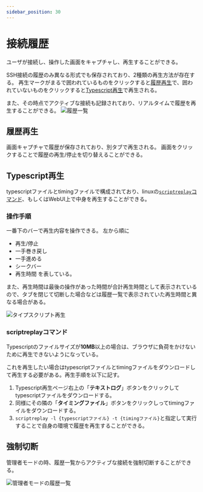 ```yaml
---
sidebar_position: 30
---
```


# 接続履歴
ユーザが接続し、操作した画面をキャプチャし、再生することができる。

SSH接続の履歴のみ異なる形式でも保存されており、2種類の再生方法が存在する。
再生マークがまるで囲われているものをクリックすると[履歴再生](#履歴再生)で、囲われていないものをクリックすると[Typescript再生](#typescript再生)で再生される。

また、その時点でアクティブな接続も記録されており、リアルタイムで履歴を再生することができる。
![履歴一覧](/img/RecordList.png)
## 履歴再生
画面キャプチャで履歴が保存されており、別タブで再生される。
画面をクリックすることで履歴の再生/停止を切り替えることができる。

## Typescript再生

typescriptファイルとtimingファイルで構成されており、linuxの[`scriptreplay`コマンド](https://man7.org/linux/man-pages/man1/scriptreplay.1.html)、もしくはWebUI上で中身を再生することができる。

### 操作手順

一番下のバーで再生内容を操作できる。
左から順に
- 再生/停止
- 一手巻き戻し
- 一手進める
- シークバー
- 再生時間
を表している。

また、再生時間は最後の操作があった時間が合計再生時間として表示されているので、タブを閉じて切断した場合などは履歴一覧で表示されていた再生時間と異なる場合がある。

![タイプスクリプト再生](/img/RecordTypescript.png)

### scriptreplayコマンド

Typescriptのファイルサイズが**10MB**以上の場合は、ブラウザに負荷をかけないために再生できないようになっている。

これを再生したい場合はtypescriptファイルとtimingファイルをダウンロードして再生する必要がある。再生手順を以下に記す。

1. Typescript再生ページ右上の「**テキストログ**」ボタンをクリックしてtypescriptファイルをダウンロードする。
2. 同様にその隣の「**タイミングファイル**」ボタンをクリックしってtimingファイルをダウンロードする。
3. `scriptreplay -l {typescriptファイル} -t {timingファイル}`と指定して実行することで自身の環境で履歴を再生することができる。

## 強制切断
管理者モードの時、履歴一覧からアクティブな接続を強制切断することができる。

![管理者モードの履歴一覧](/img/RecordListAdmin.png)